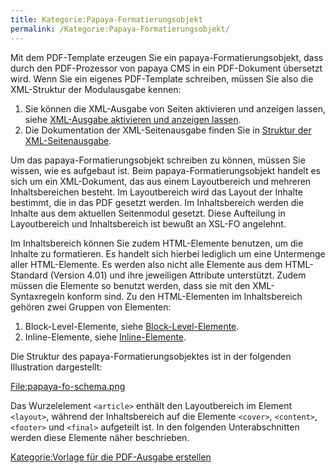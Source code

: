 ```yaml
---
title: Kategorie:Papaya-Formatierungsobjekt
permalink: /Kategorie:Papaya-Formatierungsobjekt/
---
```


Mit dem PDF-Template erzeugen Sie ein papaya-Formatierungsobjekt, dass durch den PDF-Prozessor von papaya CMS in ein PDF-Dokument übersetzt wird. Wenn Sie ein eigenes PDF-Template schreiben, müssen Sie also die XML-Struktur der Modulausgabe kennen:

1.  Sie können die XML-Ausgabe von Seiten aktivieren und anzeigen lassen, siehe [XML-Ausgabe aktivieren und anzeigen lassen](/XML-Ausgabe_aktivieren_und_anzeigen_lassen "wikilink").
2.  Die Dokumentation der XML-Seitenausgabe finden Sie in [Struktur der XML-Seitenausgabe](/Struktur_der_XML-Seitenausgabe "wikilink").

Um das papaya-Formatierungsobjekt schreiben zu können, müssen Sie wissen, wie es aufgebaut ist. Beim papaya-Formatierungsobjekt handelt es sich um ein XML-Dokument, das aus einem Layoutbereich und mehreren Inhaltsbereichen besteht. Im Layoutbereich wird das Layout der Inhalte bestimmt, die in das PDF gesetzt werden. Im Inhaltsbereich werden die Inhalte aus dem aktuellen Seitenmodul gesetzt. Diese Aufteilung in Layoutbereich und Inhaltsbereich ist bewußt an XSL-FO angelehnt.

Im Inhaltsbereich können Sie zudem HTML-Elemente benutzen, um die Inhalte zu formatieren. Es handelt sich hierbei lediglich um eine Untermenge aller HTML-Elemente. Es werden also nicht alle Elemente aus dem HTML-Standard (Version 4.01) und ihre jeweiligen Attribute unterstützt. Zudem müssen die Elemente so benutzt werden, dass sie mit den XML-Syntaxregeln konform sind. Zu den HTML-Elementen im Inhaltsbereich gehören zwei Gruppen von Elementen:

1.  Block-Level-Elemente, siehe [Block-Level-Elemente](/Block-Level-Elemente "wikilink").
2.  Inline-Elemente, siehe [Inline-Elemente](/Inline-Elemente "wikilink").

Die Struktur des papaya-Formatierungsobjektes ist in der folgenden Illustration dargestellt:

[File:papaya-fo-schema.png](images/papaya-fo-schema.png)

Das Wurzelelement `<article>` enthält den Layoutbereich im Element `<layout>`, während der Inhaltsbereich auf die Elemente `<cover>`, `<content>`, `<footer>` und `<final>` aufgeteilt ist. In den folgenden Unterabschnitten werden diese Elemente näher beschrieben.

[Kategorie:Vorlage für die PDF-Ausgabe erstellen](/Kategorie:Vorlage_für_die_PDF-Ausgabe_erstellen "wikilink")
